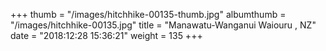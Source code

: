 +++
thumb = "/images/hitchhike-00135-thumb.jpg"
albumthumb = "/images/hitchhike-00135.jpg"
title = "Manawatu-Wanganui Waiouru , NZ"
date = "2018:12:28 15:36:21"
weight = 135
+++
